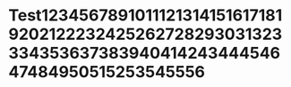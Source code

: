# Test1234567891011121314151617181920212223242526272829303132333435363738394041424344454647484950515253545556